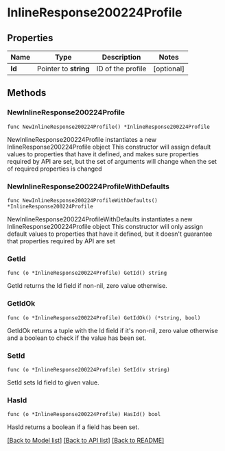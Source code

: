 # InlineResponse200224Profile

## Properties

Name | Type | Description | Notes
------------ | ------------- | ------------- | -------------
**Id** | Pointer to **string** | ID of the profile | [optional] 

## Methods

### NewInlineResponse200224Profile

`func NewInlineResponse200224Profile() *InlineResponse200224Profile`

NewInlineResponse200224Profile instantiates a new InlineResponse200224Profile object
This constructor will assign default values to properties that have it defined,
and makes sure properties required by API are set, but the set of arguments
will change when the set of required properties is changed

### NewInlineResponse200224ProfileWithDefaults

`func NewInlineResponse200224ProfileWithDefaults() *InlineResponse200224Profile`

NewInlineResponse200224ProfileWithDefaults instantiates a new InlineResponse200224Profile object
This constructor will only assign default values to properties that have it defined,
but it doesn't guarantee that properties required by API are set

### GetId

`func (o *InlineResponse200224Profile) GetId() string`

GetId returns the Id field if non-nil, zero value otherwise.

### GetIdOk

`func (o *InlineResponse200224Profile) GetIdOk() (*string, bool)`

GetIdOk returns a tuple with the Id field if it's non-nil, zero value otherwise
and a boolean to check if the value has been set.

### SetId

`func (o *InlineResponse200224Profile) SetId(v string)`

SetId sets Id field to given value.

### HasId

`func (o *InlineResponse200224Profile) HasId() bool`

HasId returns a boolean if a field has been set.


[[Back to Model list]](../README.md#documentation-for-models) [[Back to API list]](../README.md#documentation-for-api-endpoints) [[Back to README]](../README.md)


